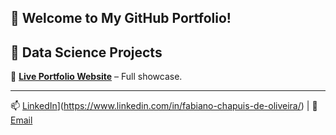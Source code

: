 ## 👋 Welcome to My GitHub Portfolio!

## 🚀 Data Science Projects   
🔹 **[Live Portfolio Website](https://fachapuis.github.io/portfolio/)** – Full showcase.  

---
📫 [LinkedIn]([https://linkedin.com/in/yourname)](https://www.linkedin.com/in/fabiano-chapuis-de-oliveira/) | 📧 [Email](mailto:fabiano.chapuis@gmail.com)

